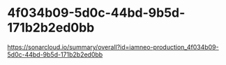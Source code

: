# 4f034b09-5d0c-44bd-9b5d-171b2b2ed0bb
https://sonarcloud.io/summary/overall?id=iamneo-production_4f034b09-5d0c-44bd-9b5d-171b2b2ed0bb
